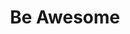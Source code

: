 ---
layout: simple-page
title: Be Awesome
permalink: /be-awesome/
breadcrumb: Temasek Polytechnic
notification: Do not go to school unless neccessary.

sections:
    -infobar: test statement 1
---